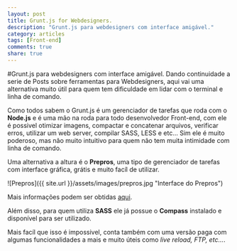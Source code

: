 ```yaml
---
layout: post
title: Grunt.js for Webdesigners.
description: "Grunt.js para webdesigners com interface amigável."
category: articles
tags: [Front-end]
comments: true
share: true
---
```

#Grunt.js para webdesigners com interface amigável.
Dando continuidade a serie de Posts sobre ferramentas para Webdesigners, aqui vai uma alternativa muito útil para quem tem dificuldade em lidar com o terminal e linha de comando.

Como todos sabem o Grunt.js é um gerenciador de tarefas que roda com o **Node.js** e é uma mão na roda para todo desenvolvedor Front-end, com ele é possivel otimizar imagens, compactar e concatenar arquivos, verificar erros, utilizar um web server, compilar SASS, LESS e etc...
Sim ele é muito poderoso, mas não muito intuitivo para quem não tem muita intimidade com linha de comando.

Uma alternativa a altura é o **Prepros**, uma tipo de gerenciador de tarefas com interface gráfica, grátis e muito facíl de utilizar.

![Prepros]({{ site.url }}/assets/images/prepros.jpg "Interface do Prepros")

Mais informações podem ser obtidas [aqui](http://alphapixels.com/prepros).

Além disso, para quem utiliza **SASS** ele já possue o **Compass** instalado e disponível para ser utilizado.

Mais facíl que isso é impossivel, conta também com uma versão paga com algumas funcionalidades a mais e muito úteis como _live reload, FTP, etc..._.
